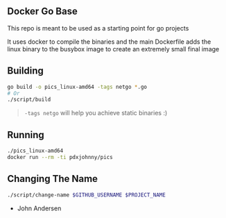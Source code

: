 Docker Go Base
---

This repo is meant to be used as a starting point for go projects

It uses docker to compile the binaries and the main Dockerfile adds the linux
binary to the busybox image to create an extremely small final image

Building
---

```bash
go build -o pics_linux-amd64 -tags netgo *.go
# Or
./script/build
```
> `-tags netgo` will help you achieve static binaries :)

Running
---

```bash
./pics_linux-amd64
docker run --rm -ti pdxjohnny/pics
```

Changing The Name
---

```bash
./script/change-name $GITHUB_USERNAME $PROJECT_NAME
```


- John Andersen
